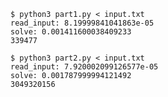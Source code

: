 ```commandline
$ python3 part1.py < input.txt
read_input: 8.19999841041863e-05
solve: 0.001411600038409233
339477
```

```commandline
$ python3 part2.py < input.txt
read_input: 7.920002099126577e-05
solve: 0.001787999994121492
3049320156
```
